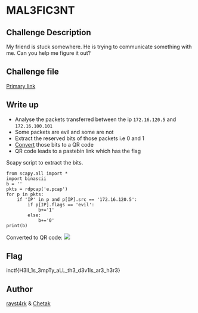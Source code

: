 # MAL3FIC3NT

## Challenge Description 

My friend is stuck somewhere. He is trying to communicate something with me. Can you help me figure it out? 

## Challenge file

[Primary link](https://github.com/aryaarun12/inctf-21/blob/main/Finals/MAL3FIC3NT/Admin/mal.pcap)

## Write up

+ Analyse the packets transferred between the ip `172.16.120.5` and `172.16.100.101`
+ Some packets are evil and some are not
+ Extract the reserved bits of those packets i.e 0 and 1
+ [Convert](https://bahamas10.github.io/binary-to-qrcode/) those bits to a QR code  
+ QR code leads to a pastebin link which has the flag

Scapy script to extract the bits.
```
from scapy.all import *
import binascii
b = ''
pkts = rdpcap('e.pcap')
for p in pkts:
    if 'IP' in p and p[IP].src == '172.16.120.5':
        if p[IP].flags == 'evil':
            b+='1'
        else:
            b+='0'
print(b)
```
Converted to QR code:
![](https://github.com/aryaarun12/inctf-quals-21/blob/main/Hash%20Browns/Assets/org%20(1).png?raw=true)
## Flag 

inctf{H3ll_1s_3mpTy_aLL_th3_d3v1ls_ar3_h3r3}

## Author 
[rayst4rk](https://twitter.com/rayst4rk) & [Chetak](https://twitter.com/Sampath53509318)  
